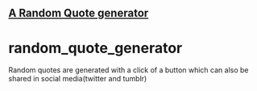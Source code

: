 ## [A Random Quote generator](https://github.com/Afna-na/random_quote_generator)
# random_quote_generator
Random quotes are generated with a click of a button which can also be shared in social media(twitter and tumblr)

